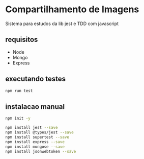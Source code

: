 # Compartilhamento de Imagens

Sistema para estudos da lib jest e TDD com javascript

## requisitos

* Node
* Mongo
* Express

## executando testes

```bash
npm run test
```

## instalacao manual

```bash
npm init -y

npm install jest --save
npm install @types/jest --save
npm install supertest --save
npm install express --save
npm install mongose --save
npm install jsonwebtoken --save
```
